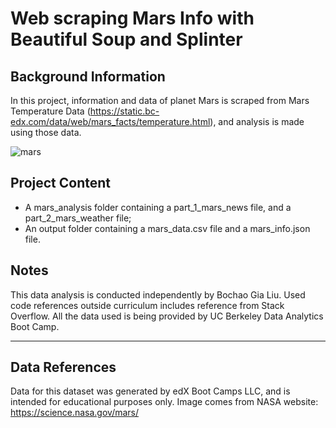 # Web scraping Mars Info with Beautiful Soup and Splinter

## Background Information
In this project, information and data of planet Mars is scraped from Mars Temperature Data (https://static.bc-edx.com/data/web/mars_facts/temperature.html), and analysis is made using those data.

![mars](https://smd-cms.nasa.gov/wp-content/uploads/2023/04/272_MarsInSight_poster-jpg.webp)

## Project Content
- A mars_analysis folder containing a part_1_mars_news file, and a part_2_mars_weather file;
- An output folder containing a mars_data.csv file and a mars_info.json file.

## Notes
This data analysis is conducted independently by Bochao Gia Liu. 
Used code references outside curriculum includes reference from Stack Overflow. 
All the data used is being provided by UC Berkeley Data Analytics Boot Camp. 

* * *
## Data References
Data for this dataset was generated by edX Boot Camps LLC, and is intended for educational purposes only.
Image comes from NASA website: https://science.nasa.gov/mars/
